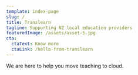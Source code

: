 ```yaml
---
template: index-page
slug: /
title: Translearn
tagline: Supporting NZ local education providers
featuredImage: /assets/asset-5.jpg
cta:
  ctaText: Know more
  ctaLink: /hello-from-translearn
---
```

We are here to help you move teaching to cloud.